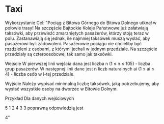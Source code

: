 # Taxi
Wykorzystanie
Cel:
  "Pociąg z Bitowa Górnego do Bitowa Dolnego utknął w połowie trasy! Na szczęście Bajtockie Koleje Państwowe już załatwiają taksówki, aby przewieźć zmarzniętych pasażerów, którzy stoją teraz w polu. Zastanawiają się jednak, ile najmniej taksówek muszą wysłać, aby pasażerowi byli zadowoleni. Pasażerowie pociągu nie chcieliby być rozdzieleni z osobami, z którymi jechali w jednym przedziale. Na szczęście przedziały są czteroosobowe, tak samo jak taksówki.

  Wejście
  W pierwszej linii wejścia dana jest liczba n (1 ≤ n ≤ 105) - liczba grup pasażerów. W następnej linii dane jest n liczb naturalnych ai (1 ≤ ai ≤ 4) - liczba osób w i-tej przedziale.

  Wyjście
  Należy wypisać minimalną liczbę taksówek, jaką potrzebujemy, aby wysłać wszystkie osoby na dworzec w Bitowie Dolnym.

  Przykład
  Dla danych wejściowych

  5
  1 2 4 3 3
  poprawną odpowiedzią jest

  4"

